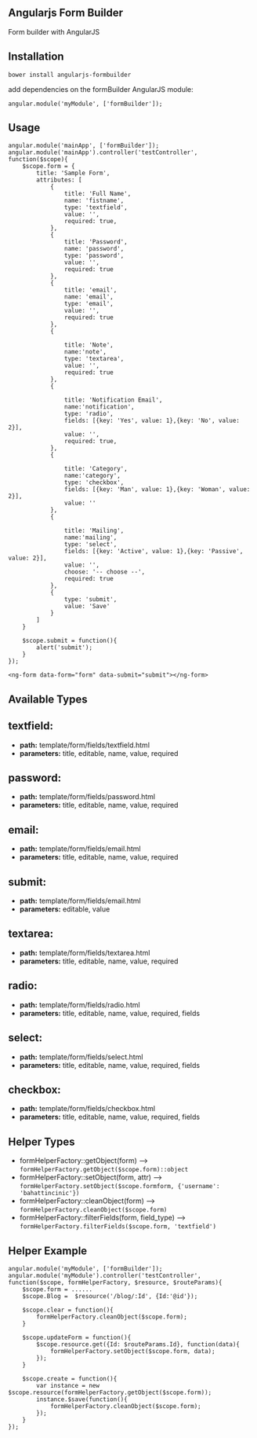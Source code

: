 Angularjs Form Builder
-------------

Form builder with AngularJS

Installation
-------------

    bower install angularjs-formbuilder

add dependencies on the formBuilder AngularJS module:

    angular.module('myModule', ['formBuilder']);


Usage
-------------

    angular.module('mainApp', ['formBuilder']);
    angular.module('mainApp').controller('testController', function($scope){
        $scope.form = {
            title: 'Sample Form',
            attributes: [
                {
                    title: 'Full Name',
                    name: 'fistname',
                    type: 'textfield',
                    value: '',
                    required: true,
                },
                {
                    title: 'Password',
                    name: 'password',
                    type: 'password',
                    value: '',
                    required: true
                },
                {
                    title: 'email',
                    name: 'email',
                    type: 'email',
                    value: '',
                    required: true
                },
                {

                    title: 'Note',
                    name:'note',
                    type: 'textarea',
                    value: '',
                    required: true
                },
                {

                    title: 'Notification Email',
                    name:'notification',
                    type: 'radio',
                    fields: [{key: 'Yes', value: 1},{key: 'No', value: 2}],
                    value: '',
                    required: true,
                },
                {

                    title: 'Category',
                    name:'category',
                    type: 'checkbox',
                    fields: [{key: 'Man', value: 1},{key: 'Woman', value: 2}],
                    value: ''
                },
                {

                    title: 'Mailing',
                    name:'mailing',
                    type: 'select',
                    fields: [{key: 'Active', value: 1},{key: 'Passive', value: 2}],
                    value: '',
                    choose: '-- choose --',
                    required: true
                },
                {
                    type: 'submit',
                    value: 'Save'
                }
            ]
        }

        $scope.submit = function(){
            alert('submit');
        }
    });

    <ng-form data-form="form" data-submit="submit"></ng-form>

Available Types
-------------
## textfield:
- **path:** template/form/fields/textfield.html
- **parameters:** title, editable, name, value, required

## password:
- **path:** template/form/fields/password.html
- **parameters:** title, editable, name, value, required

## email:
- **path:** template/form/fields/email.html
- **parameters:** title, editable, name, value, required

## submit:
- **path:** template/form/fields/email.html
- **parameters:** editable, value

## textarea:
- **path:** template/form/fields/textarea.html
- **parameters:** title, editable, name, value, required

## radio:
- **path:** template/form/fields/radio.html
- **parameters:** title, editable, name, value, required, fields

## select:
- **path:** template/form/fields/select.html
- **parameters:** title, editable, name, value, required, fields

## checkbox:
- **path:** template/form/fields/checkbox.html
- **parameters:** title, editable, name, value, required, fields


Helper Types
--------------
- formHelperFactory::getObject(form) --> `formHelperFactory.getObject($scope.form)::object`
- formHelperFactory::setObject(form, attr) --> `formHelperFactory.setObject($scope.formform, {'username': 'bahattincinic'})`
- formHelperFactory::cleanObject(form) --> `formHelperFactory.cleanObject($scope.form)`
- formHelperFactory::filterFields(form, field_type) --> `formHelperFactory.filterFields($scope.form, 'textfield')`


Helper Example
-------------
    angular.module('myModule', ['formBuilder']);
    angular.module('myModule').controller('testController', function($scope, formHelperFactory, $resource, $routeParams){
        $scope.form = ......
        $scope.Blog =  $resource('/blog/:Id', {Id:'@id'});

        $scope.clear = function(){
            formHelperFactory.cleanObject($scope.form);
        }

        $scope.updateForm = function(){
            $scope.resource.get({Id: $routeParams.Id}, function(data){
                formHelperFactory.setObject($scope.form, data);
            });
        }

        $scope.create = function(){
            var instance = new $scope.resource(formHelperFactory.getObject($scope.form));
            instance.$save(function(){
                formHelperFactory.cleanObject($scope.form);
            });
        }
    });
